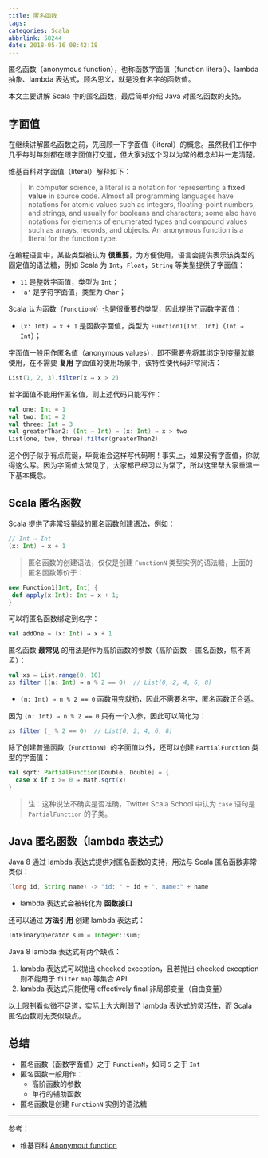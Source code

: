 ```yaml
---
title: 匿名函数
tags:
categories: Scala
abbrlink: 58244
date: 2018-05-16 08:42:18
---
```


匿名函数（anonymous function），也称函数字面值（function literal）、lambda 抽象、lambda 表达式，顾名思义，就是没有名字的函数值。

本文主要讲解 Scala 中的匿名函数，最后简单介绍 Java 对匿名函数的支持。

## 字面值

在继续讲解匿名函数之前，先回顾一下字面值（literal）的概念。虽然我们工作中几乎每时每刻都在跟字面值打交道，但大家对这个习以为常的概念却并一定清楚。

<!-- more -->

维基百科对字面值（literal）解释如下：

>In computer science, a literal is a notation for representing a **fixed value** in source code. Almost all programming languages have notations for atomic values such as integers, floating-point numbers, and strings, and usually for booleans and characters; some also have notations for elements of enumerated types and compound values such as arrays, records, and objects. An anonymous function is a literal for the function type.

在编程语言中，某些类型被认为 **很重要**，为方便使用，语言会提供表示该类型的固定值的语法糖，例如 Scala 为 `Int`，`Float`，`String` 等类型提供了字面值：

* `11` 是整数字面值，类型为 `Int`；
* `'a'` 是字符字面值，类型为 `Char`；

Scala 认为函数（`FunctionN`）也是很重要的类型，因此提供了函数字面值：

* `(x: Int) ⇒ x + 1` 是函数字面值，类型为 `Function1[Int, Int]`（`Int ⇒ Int`）；

字面值一般用作匿名值（anonymous values），即不需要先将其绑定到变量就能使用，在不需要 **复用** 字面值的使用场景中，该特性使代码非常简洁：

```Scala
List(1, 2, 3).filter(x ⇒ x > 2)
```

若字面值不能用作匿名值，则上述代码只能写作：

```Scala
val one: Int = 1
val two: Int = 2
val three: Int = 3
val greaterThan2: (Int ⇒ Int) = (x: Int) ⇒ x > two
List(one, two, three).filter(greaterThan2)
```

这个例子似乎有点荒诞，毕竟谁会这样写代码啊！事实上，如果没有字面值，你就得这么写。因为字面值太常见了，大家都已经习以为常了，所以这里帮大家重温一下基本概念。

## Scala 匿名函数

Scala 提供了非常轻量级的匿名函数创建语法，例如：

```Scala
// Int ⇒ Int
(x: Int) ⇒ x + 1
```

>匿名函数的创建语法，仅仅是创建 `FunctionN` 类型实例的语法糖，上面的匿名函数等价于：
```Scala
new Function1[Int, Int] {  
 def apply(x:Int): Int = x + 1;  
}
```

可以将匿名函数绑定到名字：

```Scala
val addOne = (x: Int) ⇒ x + 1
```

匿名函数 **最常见** 的用法是作为高阶函数的参数（高阶函数 + 匿名函数，焦不离孟）：

```Scala
val xs = List.range(0, 10)
xs filter ((n: Int) ⇒ n % 2 == 0)  // List(0, 2, 4, 6, 8)
```

* `(n: Int) ⇒ n % 2 == 0` 函数用完就扔，因此不需要名字，匿名函数正合适。

因为 `(n: Int) ⇒ n % 2 == 0` 只有一个入参，因此可以简化为：

```Scala
xs filter (_ % 2 == 0)  // List(0, 2, 4, 6, 8)
```

除了创建普通函数（`FunctionN`）的字面值以外，还可以创建 `PartialFunction` 类型的字面值：

```Scala
val sqrt: PartialFunction[Double, Double] = {
  case x if x >= 0 ⇒ Math.sqrt(x)
}
```

>注：这种说法不确实是否准确，Twitter Scala School 中认为 `case` 语句是 `PartialFunction` 的子类。

## Java 匿名函数（lambda 表达式）

Java 8 通过 lambda 表达式提供对匿名函数的支持，用法与 Scala 匿名函数非常类似：

```Java
(long id, String name) -> "id: " + id + ", name:" + name
```

* lambda 表达式会被转化为 **函数接口**

还可以通过 **方法引用** 创建 lambda 表达式：

```Java
IntBinaryOperator sum = Integer::sum;
```

Java 8 lambda 表达式有两个缺点：

1. lambda 表达式可以抛出 checked exception，且若抛出 checked exception 则不能用于 `filter` `map` 等集合 API
2. lambda 表达式只能使用 effectively final 非局部变量（自由变量）

以上限制看似微不足道，实际上大大削弱了 lambda 表达式的灵活性，而 Scala 匿名函数则无类似缺点。

## 总结

* 匿名函数（函数字面值）之于 `FunctionN`，如同 `5` 之于 `Int`
* 匿名函数一般用作：
  + 高阶函数的参数
  + 单行的辅助函数
* 匿名函数是创建 `FunctionN` 实例的语法糖

---

参考：

* 维基百科 [Anonymout function](https://en.wikipedia.org/wiki/Anonymous_function)